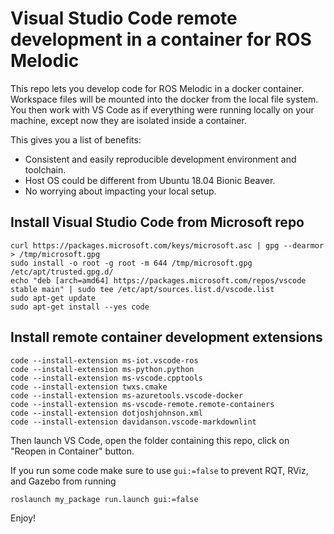 # Visual Studio Code remote development in a container for ROS Melodic
This repo lets you develop code for ROS Melodic in a docker container. Workspace files will be mounted into the docker from the local file system. You then work with VS Code as if everything were running locally on your machine, except now they are isolated inside a container.

This gives you a list of benefits:
* Consistent and easily reproducible development environment and toolchain.
* Host OS could be different from Ubuntu 18.04 Bionic Beaver.
* No worrying about impacting your local setup.

## Install Visual Studio Code from Microsoft repo
```
curl https://packages.microsoft.com/keys/microsoft.asc | gpg --dearmor > /tmp/microsoft.gpg
sudo install -o root -g root -m 644 /tmp/microsoft.gpg /etc/apt/trusted.gpg.d/
echo "deb [arch=amd64] https://packages.microsoft.com/repos/vscode stable main" | sudo tee /etc/apt/sources.list.d/vscode.list
sudo apt-get update
sudo apt-get install --yes code
```

## Install remote container development extensions
```
code --install-extension ms-iot.vscode-ros
code --install-extension ms-python.python
code --install-extension ms-vscode.cpptools
code --install-extension twxs.cmake
code --install-extension ms-azuretools.vscode-docker
code --install-extension ms-vscode-remote.remote-containers
code --install-extension dotjoshjohnson.xml
code --install-extension davidanson.vscode-markdownlint
```

Then launch VS Code, open the folder containing this repo, click on "Reopen in Container" button.

If you run some code make sure to use `gui:=false` to prevent RQT, RViz, and Gazebo from running
```
roslaunch my_package run.launch gui:=false
```

Enjoy!
